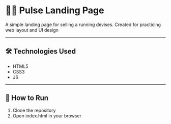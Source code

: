 # **🏃‍♂️ Pulse Landing Page**

A simple landing page for selling a running devises. Created for practicing web layout and UI design

---

## **🛠 Technologies Used**

- HTML5  
- CSS3
- JS

---

## **🚀 How to Run**
1. Clone the repository
2. Open index.html in your browser


